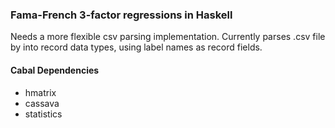 

### Fama-French 3-factor regressions in Haskell

Needs a more flexible csv parsing implementation.
Currently parses .csv file by into record data types, using label names as
record fields.


#### Cabal Dependencies
- hmatrix
- cassava
- statistics


